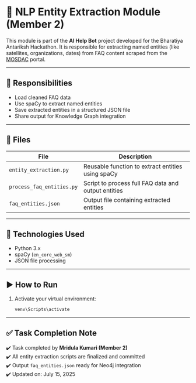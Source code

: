 # 🧠 NLP Entity Extraction Module (Member 2)

This module is part of the **AI Help Bot** project developed for the Bharatiya Antariksh Hackathon. It is responsible for extracting named entities (like satellites, organizations, dates) from FAQ content scraped from the [MOSDAC](https://mosdac.gov.in) portal.

---

## 🔧 Responsibilities

- Load cleaned FAQ data
- Use spaCy to extract named entities
- Save extracted entities in a structured JSON file
- Share output for Knowledge Graph integration

---

## 📁 Files

| File | Description |
|------|-------------|
| `entity_extraction.py` | Reusable function to extract entities using spaCy |
| `process_faq_entities.py` | Script to process full FAQ data and output entities |
| `faq_entities.json` | Output file containing extracted entities |

---

## 🧠 Technologies Used

- Python 3.x
- spaCy (`en_core_web_sm`)
- JSON file processing

---

## ▶️ How to Run

1. Activate your virtual environment:
   ```bash
   venv\Scripts\activate

---

## ✅ Task Completion Note

✔️ Task completed by **Mridula Kumari (Member 2)**  
✔️ All entity extraction scripts are finalized and committed  
✔️ Output `faq_entities.json` ready for Neo4j integration  
✔️ Updated on: July 15, 2025


